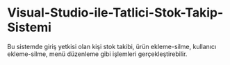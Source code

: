 # Visual-Studio-ile-Tatlici-Stok-Takip-Sistemi
Bu sistemde giriş yetkisi olan kişi stok takibi, ürün ekleme-silme, kullanıcı ekleme-silme, menü düzenleme gibi işlemleri gerçekleştirebilir.
